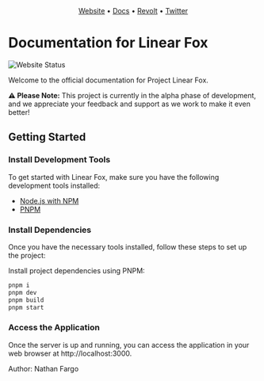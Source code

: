 <div align="center">
  <a href="https://linearfox.com">Website</a> •
  <a href="https://docs.linearfox.com">Docs</a> •
  <a href="https://rvlt.gg/5BS2X1xs">Revolt</a> •
  <a href="https://twitter.com/linear_fox">Twitter</a>
</div>

# Documentation for Linear Fox

![Website Status](https://img.shields.io/website?url=https://linearfox.com)

Welcome to the official documentation for Project Linear Fox.

**⚠️ Please Note:** This project is currently in the alpha phase of development, and we appreciate your feedback and support as we work to make it even better!

## Getting Started

### Install Development Tools

To get started with Linear Fox, make sure you have the following development tools installed:

- [Node.js with NPM](https://nodejs.org/en/download/package-manager/)
- [PNPM](https://pnpm.io/installation)

### Install Dependencies

Once you have the necessary tools installed, follow these steps to set up the project:

Install project dependencies using PNPM:

```bash
pnpm i
pnpm dev
pnpm build
pnpm start
```

### Access the Application

Once the server is up and running, you can access the application in your web browser at http://localhost:3000.

Author: Nathan Fargo